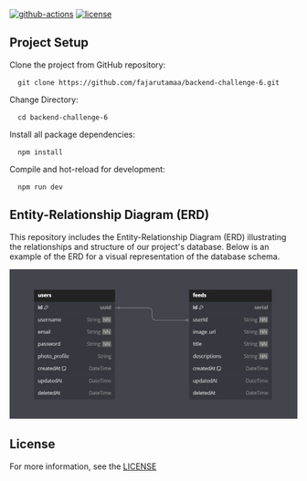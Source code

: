 [![github-actions](https://github.com/fajarutamaa/backend-challenge-6/actions/workflows/main.yml/badge.svg)](https://github.com/fajarutamaa/backend-challenge-6/actions/workflows/main.yml)
[![license](https://img.shields.io/github/license/mashape/apistatus.svg?maxAge=2592000)](https://github.com/fajarutamaa/backend-challenge-6/blob/main/LICENSE)
## Project Setup

Clone the project from GitHub repository:

      git clone https://github.com/fajarutamaa/backend-challenge-6.git

Change Directory:

      cd backend-challenge-6

Install all package dependencies:

      npm install

Compile and hot-reload for development:

      npm run dev

## Entity-Relationship Diagram (ERD)

This repository includes the Entity-Relationship Diagram (ERD) illustrating the relationships and structure of our project's database. Below is an example of the ERD for a visual representation of the database schema.

![App Screenshot](static/images/challenge6.png)

## License

For more information, see the [LICENSE](https://github.com/fajarutamaa/backend-challenge-6/blob/main/LICENSE)
